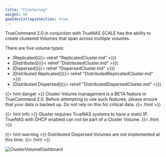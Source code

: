 ```yaml
---
title: "Clustering"
weight: 60
geekdocCollapseSection: true
---
```


TrueCommand 2.0 in conjuction with TrueNAS SCALE has the ability to create clustered Volumes that span across multiple volumes. 

There are five volume types:

+ [Replicated]({{< relref "ReplicatedCluster.md" >}})
+ [Distributed]({{< relref "DistributedCluster.md" >}})
+ [Dispersed]({{< relref "DispersedCluster.md" >}})
+ [Distributed Replicated]({{< relref "DistributedReplicatedCluster.md" >}})
+ [Distributed Dispersed]({{< relref "DistributedDispersedCluster.md" >}})

{{< hint danger >}}
Cluster Volume management is a BETA feature in TrueCommand 2.0. 
Before attempting to use such features, please ensure that your data is backed up. 
Do not rely on this for critical data.
{{< /hint >}}

{{< hint info >}}
Gluster requires TrueNAS systems to have a static IP.  TrueNAS with DHCP enabled can not be part of a Cluster Volume.
{{< /hint >}}

{{< hint warning >}}
Distributed Dispersed Volumes are not implemented at this time.
{{< /hint >}} 


![ClusterVolumeDashboard](/images/TrueCommand/2.0/ClusterVolumeDashboard.png "ClusterVolumeDashboard")